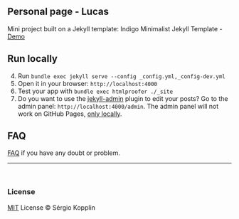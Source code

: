 ## Personal page - Lucas

Mini project built on a Jekyll template: Indigo Minimalist Jekyll Template - [Demo](http://sergiokopplin.github.io/indigo/)



## Run locally

4. Run `bundle exec jekyll serve --config _config.yml,_config-dev.yml`
5. Open it in your browser: `http://localhost:4000`
6. Test your app with `bundle exec htmlproofer ./_site`
7. Do you want to use the [jekyll-admin](https://jekyll.github.io/jekyll-admin/) plugin to edit your posts? Go to the admin panel: `http://localhost:4000/admin`. The admin panel will not work on GitHub Pages, [only locally](https://github.com/jekyll/jekyll-admin/issues/341#issuecomment-292739469).



## FAQ

[FAQ](./FAQ.md) if you have any doubt or problem.

---

​	

### License

[MIT](http://kopplin.mit-license.org/) License © Sérgio Kopplin